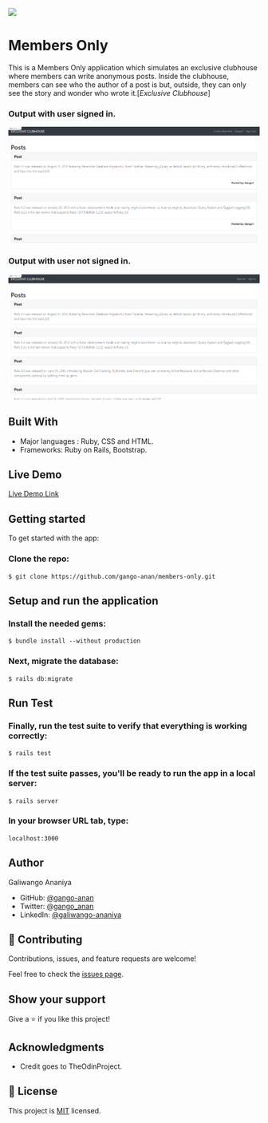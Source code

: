 ![](https://img.shields.io/badge/Microverse-blueviolet)

# Members Only
This is a Members Only application which simulates an exclusive clubhouse where members can write anonymous posts. Inside the clubhouse, members can see who the author of a post is but, outside, they can only see the story and wonder who wrote it.[*Exclusive Clubhouse*]

### Output with user signed in.
![User Signed In](./app/assets/images/signedin.png)

### Output with user not signed in.
![User Signed Out](./app/assets/images/signedout.png)

## Built With

- Major languages : Ruby, CSS and HTML.
- Frameworks: Ruby on Rails, Bootstrap.

## Live Demo

[Live Demo Link](https://galiwango-members-only.herokuapp.com/)


## Getting started
To get started with the app:

### Clone the repo: 
```
$ git clone https://github.com/gango-anan/members-only.git

```

## Setup and run the application
### Install the needed gems:
```
$ bundle install --without production
```
### Next, migrate the database:
```
$ rails db:migrate
```
## Run Test
### Finally, run the test suite to verify that everything is working correctly:
```
$ rails test
```
### If the test suite passes, you'll be ready to run the app in a local server:
```
$ rails server
```
### In your browser URL tab, type:
```
localhost:3000
```

## Author

Galiwango Ananiya

- GitHub: [@gango-anan](https://github.com/gango-anan) 
- Twitter: [@gango_anan](https://twitter.com/gango_anan) 
- LinkedIn: [@galiwango-ananiya](https://www.linkedin.com/in/galiwango-ananiya-0800821b4/) 

## 🤝 Contributing

Contributions, issues, and feature requests are welcome!

Feel free to check the [issues page](https://github.com/gango-anan/members-only/issues).

## Show your support

Give a ⭐️ if you like this project!

## Acknowledgments

- Credit goes to TheOdinProject.


## 📝 License

This project is [MIT](https://github.com/gango-anan/members-only/blob/development/LICENSE) licensed.

